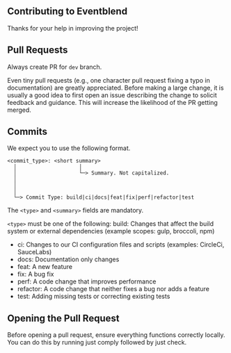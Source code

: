 ## Contributing to Eventblend

Thanks for your help in improving the project!

## Pull Requests
Always create PR for `dev` branch.

Even tiny pull requests (e.g., one character pull request fixing a typo in documentation) are greatly appreciated. Before making a large change, it is usually a good idea to first open an issue describing the change to solicit feedback and guidance. This will increase the likelihood of the PR getting merged.

## Commits

We expect you to use the following format.

```
<commit_type>: <short summary>
  │                    │
  │                    └─> Summary. Not capitalized.
  │
  │
  │
  └─> Commit Type: build|ci|docs|feat|fix|perf|refactor|test
```

The `<type>` and `<summary>` fields are mandatory.

`<type>` must be one of the following:
build: Changes that affect the build system or external dependencies (example scopes: gulp, broccoli, npm)

- ci: Changes to our CI configuration files and scripts (examples: CircleCi, SauceLabs)
- docs: Documentation only changes
- feat: A new feature
- fix: A bug fix
- perf: A code change that improves performance
- refactor: A code change that neither fixes a bug nor adds a feature
- test: Adding missing tests or correcting existing tests

## Opening the Pull Request
Before opening a pull request, ensure everything functions correctly locally. You can do this by running just comply followed by just check.
